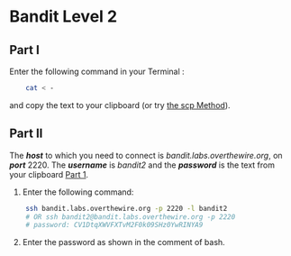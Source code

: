 # Bandit Level 2
## Part I

Enter the following command in your Terminal :  
```bash
	cat < -
```
and copy the text to your clipboard (or try [the scp Method](https://github.com/Reda-BELHAJ/OverTheWire/blob/main/Bandit/Bandit0-9/Level1.md#part-i)).

## Part II

The ***host*** to which you need to connect is *bandit.labs.overthewire.org*, on ***port*** 2220. The ***username*** is *bandit2* and the ***password*** is the text from your clipboard [Part 1](https://github.com/Reda-BELHAJ/OverTheWire/blob/main/Bandit/Bandit0-9/Level2.md#part-i). 

1. Enter the following command:  

```bash
	ssh bandit.labs.overthewire.org -p 2220 -l bandit2
	# OR ssh bandit2@bandit.labs.overthewire.org -p 2220
	# password: CV1DtqXWVFXTvM2F0k09SHz0YwRINYA9
```
2. Enter the password as shown in the comment of bash.
